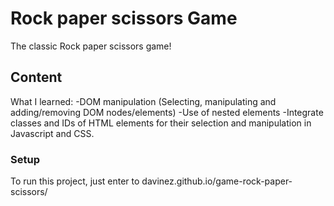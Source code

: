 # Rock paper scissors Game

The classic Rock paper scissors game! 

## Content

What I learned:
-DOM manipulation (Selecting, manipulating and adding/removing DOM nodes/elements)
-Use of nested elements 
-Integrate classes and IDs of HTML elements for their selection 
and manipulation in Javascript and CSS.

### Setup

To run this project, just enter to davinez.github.io/game-rock-paper-scissors/


